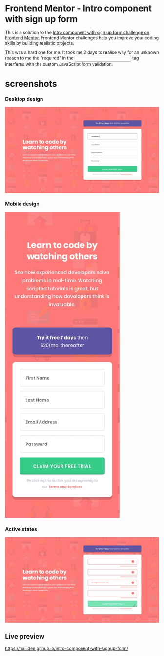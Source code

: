 # Frontend Mentor - Intro component with sign up form

This is a solution to the [Intro component with sign up form challenge on Frontend Mentor](https://www.frontendmentor.io/challenges/intro-component-with-signup-form-5cf91bd49edda32581d28fd1). Frontend Mentor challenges help you improve your coding skills by building realistic projects.<br/>

This was a hard one for me. It took me 2 days to realise why for an unknown reason to me the "required" in the <input> tag interferes with the custom JavaScript form validation.

# screenshots
### Desktop design
![desktop](/design/desktop-design.jpg)

### Mobile design
![mobile](/design/mobile-design.jpg)

### Active states
![active](/design/active-states.jpg)

## Live preview
https://naiiiden.github.io/intro-component-with-signup-form/